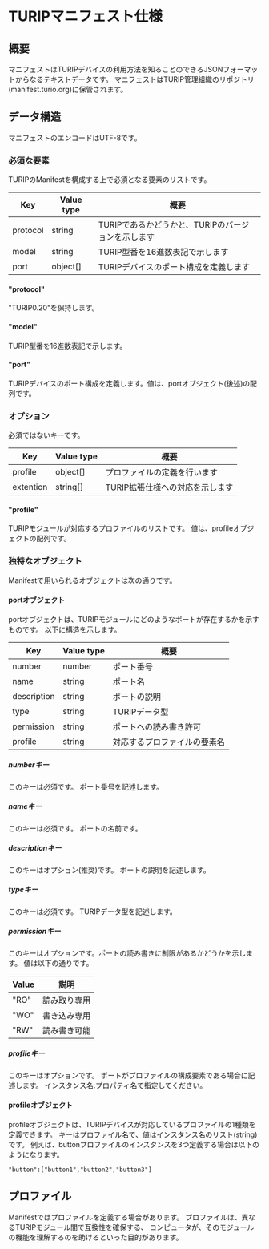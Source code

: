 # TURIPマニフェスト仕様

## 概要

マニフェストはTURIPデバイスの利用方法を知ることのできるJSONフォーマットからなるテキストデータです。
マニフェストはTURIP管理組織のリポジトリ(manifest.turio.org)に保管されます。

## データ構造

マニフェストのエンコードはUTF-8です。

### 必須な要素

TURIPのManifestを構成する上で必須となる要素のリストです。

Key      | Value type | 概要
---------|------------|---------------------------------------------------
protocol | string     | TURIPであるかどうかと、TURIPのバージョンを示します
model    | string     | TURIP型番を16進数表記で示します
port     | object[]   | TURIPデバイスのポート構成を定義します

#### "protocol"

"TURIP0.20"を保持します。

#### "model"

TURIP型番を16進数表記で示します。

#### "port"

TURIPデバイスのポート構成を定義します。値は、portオブジェクト(後述)の配列です。

### オプション

必須ではないキーです。

Key       | Value type | 概要
----------|------------|--------------------------------
profile   | object[]   | プロファイルの定義を行います
extention | string[]   | TURIP拡張仕様への対応を示します

#### "profile"

TURIPモジュールが対応するプロファイルのリストです。
値は、profileオブジェクトの配列です。

### 独特なオブジェクト

Manifestで用いられるオブジェクトは次の通りです。

#### portオブジェクト

portオブジェクトは、TURIPモジュールにどのようなポートが存在するかを示すものです。
以下に構造を示します。

Key         | Value type | 概要
------------|------------|-----------------------------
number      | number     | ポート番号
name        | string     | ポート名
description | string     | ポートの説明
type        | string     | TURIPデータ型
permission  | string     | ポートへの読み書き許可
profile     | string     | 対応するプロファイルの要素名

##### numberキー

このキーは必須です。
ポート番号を記述します。

##### nameキー

このキーは必須です。
ポートの名前です。

##### descriptionキー

このキーはオプション(推奨)です。
ポートの説明を記述します。

##### typeキー

このキーは必須です。
TURIPデータ型を記述します。

##### permissionキー

このキーはオプションです。ポートの読み書きに制限があるかどうかを示します。
値は以下の通りです。

Value | 説明
------|-------------
"RO"  | 読み取り専用
"WO"  | 書き込み専用
"RW"  | 読み書き可能

##### profileキー

このキーはオプションです。
ポートがプロファイルの構成要素である場合に記述します。
インスタンス名.プロパティ名で指定してください。

#### profileオブジェクト

profileオブジェクトは、TURIPデバイスが対応しているプロファイルの1種類を定義できます。
キーはプロファイル名で、値はインスタンス名のリスト(string)です。
例えば、buttonプロファイルのインスタンスを3つ定義する場合は以下のようになります。

`"button":["button1","button2","button3"]`

## プロファイル

Manifestではプロファイルを定義する場合があります。
プロファイルは、異なるTURIPモジュール間で互換性を確保する、
コンピュータが、そのモジュールの機能を理解するのを助けるといった目的があります。

